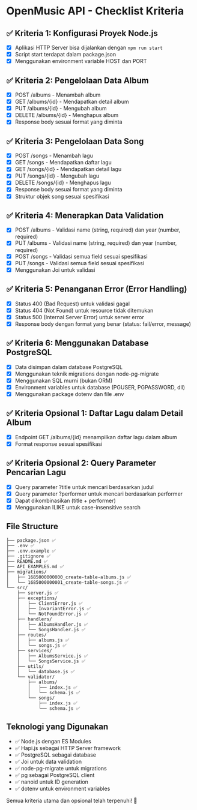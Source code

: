 # OpenMusic API - Checklist Kriteria

## ✅ Kriteria 1: Konfigurasi Proyek Node.js

- [x] Aplikasi HTTP Server bisa dijalankan dengan `npm run start`
- [x] Script start terdapat dalam package.json
- [x] Menggunakan environment variable HOST dan PORT

## ✅ Kriteria 2: Pengelolaan Data Album

- [x] POST /albums - Menambah album
- [x] GET /albums/{id} - Mendapatkan detail album
- [x] PUT /albums/{id} - Mengubah album
- [x] DELETE /albums/{id} - Menghapus album
- [x] Response body sesuai format yang diminta

## ✅ Kriteria 3: Pengelolaan Data Song

- [x] POST /songs - Menambah lagu
- [x] GET /songs - Mendapatkan daftar lagu
- [x] GET /songs/{id} - Mendapatkan detail lagu
- [x] PUT /songs/{id} - Mengubah lagu
- [x] DELETE /songs/{id} - Menghapus lagu
- [x] Response body sesuai format yang diminta
- [x] Struktur objek song sesuai spesifikasi

## ✅ Kriteria 4: Menerapkan Data Validation

- [x] POST /albums - Validasi name (string, required) dan year (number, required)
- [x] PUT /albums - Validasi name (string, required) dan year (number, required)
- [x] POST /songs - Validasi semua field sesuai spesifikasi
- [x] PUT /songs - Validasi semua field sesuai spesifikasi
- [x] Menggunakan Joi untuk validasi

## ✅ Kriteria 5: Penanganan Error (Error Handling)

- [x] Status 400 (Bad Request) untuk validasi gagal
- [x] Status 404 (Not Found) untuk resource tidak ditemukan
- [x] Status 500 (Internal Server Error) untuk server error
- [x] Response body dengan format yang benar (status: fail/error, message)

## ✅ Kriteria 6: Menggunakan Database PostgreSQL

- [x] Data disimpan dalam database PostgreSQL
- [x] Menggunakan teknik migrations dengan node-pg-migrate
- [x] Menggunakan SQL murni (bukan ORM)
- [x] Environment variables untuk database (PGUSER, PGPASSWORD, dll)
- [x] Menggunakan package dotenv dan file .env

## ✅ Kriteria Opsional 1: Daftar Lagu dalam Detail Album

- [x] Endpoint GET /albums/{id} menampilkan daftar lagu dalam album
- [x] Format response sesuai spesifikasi

## ✅ Kriteria Opsional 2: Query Parameter Pencarian Lagu

- [x] Query parameter ?title untuk mencari berdasarkan judul
- [x] Query parameter ?performer untuk mencari berdasarkan performer
- [x] Dapat dikombinasikan (title + performer)
- [x] Menggunakan ILIKE untuk case-insensitive search

## File Structure

```
├── package.json ✅
├── .env ✅
├── .env.example ✅
├── .gitignore ✅
├── README.md ✅
├── API_EXAMPLES.md ✅
├── migrations/
│   ├── 1685000000000_create-table-albums.js ✅
│   └── 1685000000001_create-table-songs.js ✅
└── src/
    ├── server.js ✅
    ├── exceptions/
    │   ├── ClientError.js ✅
    │   ├── InvariantError.js ✅
    │   └── NotFoundError.js ✅
    ├── handlers/
    │   ├── AlbumsHandler.js ✅
    │   └── SongsHandler.js ✅
    ├── routes/
    │   ├── albums.js ✅
    │   └── songs.js ✅
    ├── services/
    │   ├── AlbumsService.js ✅
    │   └── SongsService.js ✅
    ├── utils/
    │   └── database.js ✅
    └── validator/
        ├── albums/
        │   ├── index.js ✅
        │   └── schema.js ✅
        └── songs/
            ├── index.js ✅
            └── schema.js ✅
```

## Teknologi yang Digunakan

- ✅ Node.js dengan ES Modules
- ✅ Hapi.js sebagai HTTP Server framework
- ✅ PostgreSQL sebagai database
- ✅ Joi untuk data validation
- ✅ node-pg-migrate untuk migrations
- ✅ pg sebagai PostgreSQL client
- ✅ nanoid untuk ID generation
- ✅ dotenv untuk environment variables

Semua kriteria utama dan opsional telah terpenuhi! 🎉
